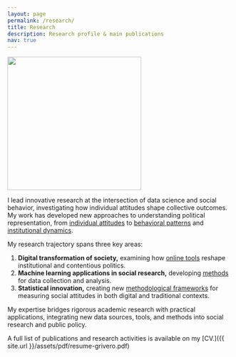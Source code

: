 ```yaml
---
layout: page
permalink: /research/
title: Research
description: Research profile & main publications
nav: true
---
```


<div class="profile float-right">
<img src="/assets/img/9.jpg" width=300px height="auto" class="img-fluid z-depth-1 rounded">
</div>

I lead innovative research at the intersection of data science and social behavior, investigating how individual attitudes shape collective outcomes. My work has developed new approaches to understanding political representation, from [individual attitudes](https://www.journals.uchicago.edu/doi/pdf/10.1086/709672) to [behavioral patterns](https://www.cambridge.org/core/journals/political-science-research-and-methods/article/rooting-out-corruption-or-rooting-for-corruption-the-heterogeneous-electoral-consequences-of-scandals/902FCB9C6DF2CCB1DB73E57AC07AD5D4) and [institutional dynamics](https://www.sciencedirect.com/science/article/abs/pii/S0176268015000592).

My research trajectory spans three key areas:
1. **Digital transformation of society,** examining how [online tools](https://www.amazon.com/Retooling-Politics-Digital-Shaping-Democracy/dp/1108419402) reshape institutional and contentious politics.
2. **Machine learning applications in social research,** developing [methods](https://journals.sagepub.com/doi/abs/10.1177/1525822X221107053) for data collection and analysis.
3. **Statistical innovation,** creating new [methodological frameworks](https://rsa.tandfonline.com/doi/abs/10.1080/21582041.2017.1325924) for measuring social attitudes in both digital and traditional contexts.

My expertise bridges rigorous academic research with practical applications, integrating new data sources, tools, and methods into social research and public policy.

A full list of publications and research activities is available on my
[CV.]({{ site.url }}/assets/pdf/resume-grivero.pdf)

